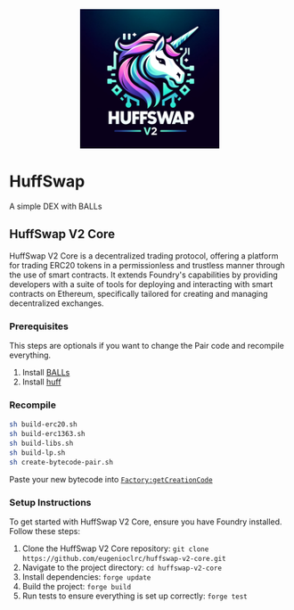 <center>
  <img src="logo.png" width="250px" />
</center>

# HuffSwap 
A simple DEX with BALLs 


## HuffSwap V2 Core

HuffSwap V2 Core is a decentralized trading protocol, offering a platform for trading ERC20 tokens in a permissionless and trustless manner through the use of smart contracts. It extends Foundry's capabilities by providing developers with a suite of tools for deploying and interacting with smart contracts on Ethereum, specifically tailored for creating and managing decentralized exchanges.

### Prerequisites

This steps are optionals if you want to change the Pair code and recompile everything.

1. Install [BALLs](https://github.com/Philogy/balls/tree/main)
2. Install [huff](https://github.com/huff-language/huff-rs?tab=readme-ov-file#installation)

### Recompile

```bash
sh build-erc20.sh
sh build-erc1363.sh
sh build-libs.sh
sh build-lp.sh
sh create-bytecode-pair.sh
```

Paste your new bytecode into [`Factory:getCreationCode`](https://github.com/eugenioclrc/huffswap-v2-core/blob/7b7572305d2ccce80c0d431beeba8948d9491080/src/Factory.sol#L32)

### Setup Instructions

To get started with HuffSwap V2 Core, ensure you have Foundry installed. Follow these steps:

1. Clone the HuffSwap V2 Core repository: `git clone https://github.com/eugenioclrc/huffswap-v2-core.git`
2. Navigate to the project directory: `cd huffswap-v2-core`
3. Install dependencies: `forge update`
4. Build the project: `forge build`
5. Run tests to ensure everything is set up correctly: `forge test`
